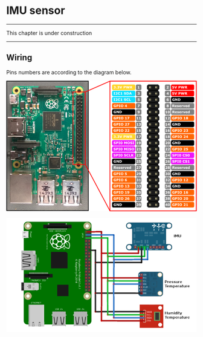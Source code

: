 # IMU sensor
---

This chapter is under construction

---
## Wiring
Pins numbers are according to the diagram below.

![](RP2_Pinout.png)

![](I2C_sensors.png)